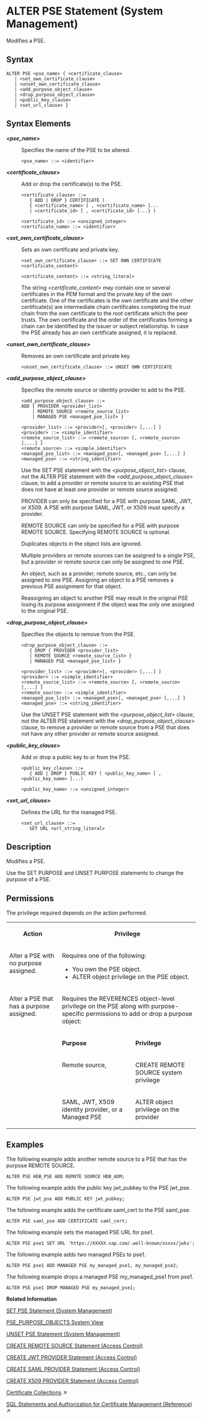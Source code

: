 <!-- loio9c22c6f22df64bc6881d1ed61be18b8d -->

# ALTER PSE Statement \(System Management\)

Modifies a PSE.



## Syntax

```
ALTER PSE <pse_name> { <certificate_clause>
   | <set_own_certificate_clause>
   | <unset_own_certificate_clause>
   | <add_purpose_object_clause>
   | <drop_purpose_object_clause>
   | <public_key_clause> 
   | <set_url_clause> } 
```



## Syntax Elements


<dl>
<dt><b>

*<pse\_name\>*

</b></dt>
<dd>

Specifies the name of the PSE to be altered.

```
<pse_name> ::= <identifier>
```



</dd><dt><b>

*<certificate\_clause\>*

</b></dt>
<dd>

Add or drop the certificate\(s\) to the PSE.

```
<certificate_clause> ::= 
   { ADD | DROP } CERTIFICATE ( 
   { <certificate_name> [ , <certificate_name> ]...
   | <certificate_id> [ , <certificate_id> ]...} )

<certificate_id> ::= <unsigned_integer>
<certificate_name> ::= <identifier>
```



</dd><dt><b>

*<set\_own\_certificate\_clause\>*

</b></dt>
<dd>

Sets an own certificate and private key.

```
<set_own_certificate_clause> ::= SET OWN CERTIFICATE <certificate_content>

<certificate_content> ::= <string_literal>
```

The string *<certificate\_content\>* may contain one or several certificates in the PEM format and the private key of the own certificate. One of the certificates is the own certificate and the other certificate\(s\) are intermediate chain certificates completing the trust chain from the own certificate to the root certificate which the peer trusts. The own certificate and the order of the certificates forming a chain can be identified by the issuer or subject relationship. In case the PSE already has an own certificate assigned, it is replaced.



</dd><dt><b>

*<unset\_own\_certificate\_clause\>*

</b></dt>
<dd>

Removes an own certificate and private key.

```
<unset_own_certificate_clause> ::= UNSET OWN CERTIFICATE
```



</dd><dt><b>

*<add\_purpose\_object\_clause\>*

</b></dt>
<dd>

Specifies the remote source or identity provider to add to the PSE.

```
<add_purpose_object_clause> ::= 
ADD { PROVIDER <provider_list>
    | REMOTE SOURCE <remote_source_list> 
    | MANAGED PSE <managed_pse_list> }

<provider_list> ::= <provider>[, <provider> [,...] ]
<provider> ::= <simple_identifier>
<remote_source_list> ::= <remote_source> [, <remote_source> [,...] ]
<remote_source> ::= <simple_identifier>
<managed_pse_list> ::= <managed_pse>[, <managed_pse> [,...] ]
<managed_pse> ::= <string_identifier>
```

Use the SET PSE statement with the *<purpose\_object\_list\>* clause, not the ALTER PSE statement with the *<add\_purpose\_object\_clause\>* clause, to add a provider or remote source to an existing PSE that does not have at least one provider or remote source assigned.

PROVIDER can only be specified for a PSE with purpose SAML, JWT, or X509. A PSE with purpose SAML, JWT, or X509 must specify a provider.

REMOTE SOURCE can only be specified for a PSE with purpose REMOTE SOURCE. Specifying REMOTE SOURCE is optional.

Duplicates objects in the object lists are ignored.

Multiple providers or remote sources can be assigned to a single PSE, but a provider or remote source can only be assigned to one PSE.

An object, such as a provider, remote source, etc., can only be assigned to one PSE. Assigning an object to a PSE removes a previous PSE assignment for that object.

Reassigning an object to another PSE may result in the original PSE losing its purpose assignment if the object was the only one assigned to the original PSE.



</dd>
</dl>


<dl>
<dt><b>

*<drop\_purpose\_object\_clause\>*

</b></dt>
<dd>

Specifies the objects to remove from the PSE.

```
<drop_purpose_object_clause> ::= 
   { DROP { PROVIDER <provider_list>
   | REMOTE SOURCE <remote_source_list> }
   | MANAGED PSE <managed_pse_list> }

<provider_list> ::= <provider>[, <provider> [,...] ]
<provider> ::= <simple_identifier>
<remote_source_list> ::= <remote_source> [, <remote_source> [,...] ]
<remote_source> ::= <simple_identifier>
<managed_pse_list> ::= <managed_pse>[, <managed_pse> [,...] ]
<managed_pse> ::= <string_identifier>
```

Use the UNSET PSE statement with the *<purpose\_object\_list\>* clause, not the ALTER PSE statement with the *<drop\_purpose\_object\_clause\>* clause, to remove a provider or remote source from a PSE that does not have any other provider or remote source assigned.



</dd><dt><b>

*<public\_key\_clause\>*

</b></dt>
<dd>

Add or drop a public key to or from the PSE.

```
<public_key_clause> ::= 
   { ADD | DROP } PUBLIC KEY ( <public_key_name> [ , <public_key_name> ]...)

<public_key_name> ::= <unsigned_integer>
```



</dd><dt><b>

*<set\_url\_clause\>*

</b></dt>
<dd>

Defines the URL for the managed PSE.

```
<set_url_clause> ::= 
   SET URL <url_string_literal>
```



</dd>
</dl>



## Description

Modifies a PSE.

Use the SET PURPOSE and UNSET PURPOSE statements to change the purpose of a PSE.



<a name="loio9c22c6f22df64bc6881d1ed61be18b8d__section_uxr_f5x_vcb"/>

## Permissions

The privilege required depends on the action performed.


<table>
<tr>
<th valign="top">

Action

</th>
<th valign="top" colspan="2">

Privilege

</th>
</tr>
<tr>
<td valign="top">

Alter a PSE with no purpose assigned.

</td>
<td valign="top" colspan="2">

Requires one of the following:

-   You own the PSE object.
-   ALTER object privilege on the PSE object.



</td>
</tr>
<tr>
<td valign="top">

Alter a PSE that has a purpose assigned.

</td>
<td valign="top" colspan="2">

Requires the REVERENCES object-level privilege on the PSE along with purpose-specific permissions to add or drop a purpose object:

</td>
</tr>
<tr>
<td valign="top">

 

</td>
<td valign="top">

**Purpose**

</td>
<td valign="top">

**Privilege**

</td>
</tr>
<tr>
<td valign="top">

 

</td>
<td valign="top">

Remote source,

</td>
<td valign="top">

CREATE REMOTE SOURCE system privilege

</td>
</tr>
<tr>
<td valign="top">

 

</td>
<td valign="top">

SAML, JWT, X509 identity provider, or a Managed PSE

</td>
<td valign="top">

ALTER object privilege on the provider

</td>
</tr>
</table>



## Examples

The following example adds another remote source to a PSE that has the purpose REMOTE SOURCE.

```
ALTER PSE HDB_PSE ADD REMOTE SOURCE HDB_ADM;
```

The following example adds the public key jwt\_pubkey to the PSE jwt\_pse.

```
ALTER PSE jwt_pse ADD PUBLIC KEY jwt_pubkey;
```

The following example adds the certificate saml\_cert to the PSE saml\_pse.

```
ALTER PSE saml_pse ADD CERTIFICATE saml_cert;
```

The following example sets the managed PSE URL for pse1.

```
ALTER PSE pse1 SET URL 'https://XXXXX.sap.com/.well-known/xxxxx/jwks';
```

The following example adds two managed PSEs to pse1.

```
ALTER PSE pse1 ADD MANAGED PSE my_managed_pse1, my_managed_pse2;
```

The following example drops a managed PSE my\_managed\_pse1 from pse1.

```
ALTER PSE pse1 DROP MANAGED PSE my_managed_pse1;
```

**Related Information**  


[SET PSE Statement \(System Management\)](set-pse-statement-system-management-10fe807.md "Sets the purpose of a PSE, which is the type of trust validation for the PSE to use.")

[PSE\_PURPOSE\_OBJECTS System View](../../020-System-Views-Reference/021-System-Views/pse-purpose-objects-system-view-437cd32.md "Provides information about all PSEs and their assigned providers or hosts, referred to as purpose objects.")

[UNSET PSE Statement \(System Management\)](unset-pse-statement-system-management-4082553.md "Remove the assigned purpose for a PSE along with any assigned objects.")

[CREATE REMOTE SOURCE Statement \(Access Control\)](create-remote-source-statement-access-control-20d4834.md "Defines an external data source that can connect to the SAP HANA database.")

[CREATE JWT PROVIDER Statement \(Access Control\)](create-jwt-provider-statement-access-control-bfe3daf.md "Defines a JWT provider in the SAP HANA database.")

[CREATE SAML PROVIDER Statement \(Access Control\)](create-saml-provider-statement-access-control-20d4cca.md "Defines a SAML provider in the SAP HANA database.")

[CREATE X509 PROVIDER Statement \(Access Control\)](create-x509-provider-statement-access-control-3b3163d.md "Defines an X.509 provider in the SAP HANA database.")

[Certificate Collections](https://help.sap.com/viewer/a1317de16a1e41a6b0ff81849d80713c/2024_3_QRC/en-US/75d0cfec8e4f44c3a649d26e9cefa314.html "A certificate collection is a secure location where the public-key certificates of trusted communication partners or root certificates from trusted Certification Authorities are stored. Certificate collections are created and managed as database objects directly in the SAP HANA database.") :arrow_upper_right:

[SQL Statements and Authorization for Certificate Management (Reference)](https://help.sap.com/viewer/a1317de16a1e41a6b0ff81849d80713c/2024_3_QRC/en-US/f32bcc9c4b734f24bedaf6253e7981d6.html "All administration tasks related to the management of public-key certificates (and public keys) can be performed using SQL.") :arrow_upper_right:

